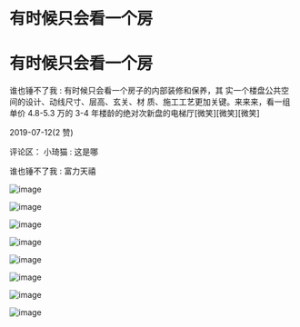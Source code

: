 # 有时候只会看一个房

# 有时候只会看一个房

谁也锤不了我 : 有时候只会看一个房子的内部装修和保养，其 实一个楼盘公共空间的设计、动线尺寸、层高、玄关、材 质、施工工艺更加关键。来来来，看一组单价 4.8-5.3 万的 3-4 年楼龄的绝对次新盘的电梯厅[微笑][微笑][微笑]

2019-07-12(2 赞)

评论区： 小琦猫 : 这是哪

谁也锤不了我 : 富力天禧

![image](img/Image_0083.png)

![image](img/Image_0093.png)

![image](img/Image_0103.png)

![image](img/Image_0113.png)

![image](img/Image_0123.png)

![image](img/Image_0133.png)

![image](img/Image_0143.png)

![image](img/Image_0153.png)
